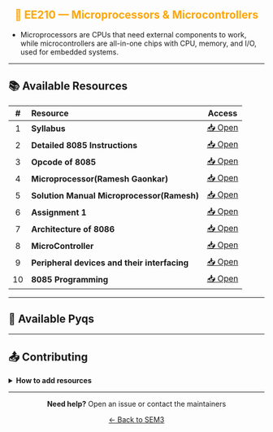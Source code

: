 <div align = "center" style="color:orange">

## 🔌 EE210 — Microprocessors & Microcontrollers

</div>

- Microprocessors are CPUs that need external components to work, while microcontrollers are all-in-one chips with CPU, memory, and I/O, used for embedded systems.

<div align = "center">

</div>

---

## 📚 Available Resources

<div align="center">

|  #  | Resource                                     |                                            Access                                             |
| :-: | :------------------------------------------- | :-------------------------------------------------------------------------------------------: |
|  1  | **Syllabus**                                 | [📥 Open](https://drive.google.com/file/d/1-abd1kEcvn4wKk66hSpt9tng0gI2XPiU/view?usp=sharing) |
|  2  | **Detailed 8085 Instructions**               | [📥 Open](https://drive.google.com/file/d/1lg_4st1LruujvNxpBopPGaMG3VfYB6M7/view?usp=sharing) |
|  3  | **Opcode of 8085**                           | [📥 Open](https://drive.google.com/file/d/18IVI0RjZTzIbKw8tb1yxK5b45_LjtcJH/view?usp=sharing) |
|  4  | **Microprocessor(Ramesh Gaonkar)**           | [📥 Open](https://drive.google.com/file/d/1KGoh4KZ723ph8iqYOLbPoAGJcdR2-6WZ/view?usp=sharing) |
|  5  | **Solution Manual Microprocessor(Ramesh)**   | [📥 Open](https://drive.google.com/file/d/1mVH2zHlPggTadSV1kGo807lvLZCpjwBv/view?usp=sharing) |
|  6  | **Assignment 1**                             | [📥 Open](https://drive.google.com/file/d/1TRquWdM7A4LApAg3IEgjqDol9fRRDJmX/view?usp=sharing) |
|  7  | **Architecture of 8086**                     | [📥 Open](https://drive.google.com/file/d/1a-Evby18D1O1evyumqNgareYZ-JzgcJh/view?usp=sharing) |
|  8  | **MicroController**                          | [📥 Open](https://drive.google.com/file/d/1iUkT7DhwM-KoJY1kKsbTQ0qEMT7dUpB2/view?usp=sharing) |
|  9  | **Peripheral devices and their interfacing** | [📥 Open](https://drive.google.com/file/d/1-kxFTfQGGzydjjVZ6L7rpahhVLN9w_mV/view?usp=sharing) |
| 10  | **8085 Programming**                         | [📥 Open](https://drive.google.com/file/d/1hTDbJ2nvdvGgBObJGkJEcpuEfljtUaas/view?usp=sharing) |

</div>

---

## 📑 Available Pyqs

<div align="center">

</div>

---

## 📤 Contributing

<details>
<summary><b>How to add resources</b></summary>

### Option A: Upload PDFs

```
CE102/
├── CE102_Mid_2024.pdf
├── CE102_End_2023.pdf
└── CE102_Notes_TopicX.pdf
```

### Option B: Add Drive Links (Recommended)

Add your Google Drive share link to the table above following the existing format.

**📝 Naming Convention**

- For exams: `CE102_Mid_YYYY.pdf` or `CE102_End_YYYY.pdf`
- For notes: `CE102_Lecture#_Topic.pdf`
- For assignments: `CE102_Assignment#_YYYY.pdf`

<br/>

> 💡 **Important:** Only add files you have permission to share

</details>

---

<div align="center">

**Need help?** Open an issue or contact the maintainers

[← Back to SEM3](../)

</div>
